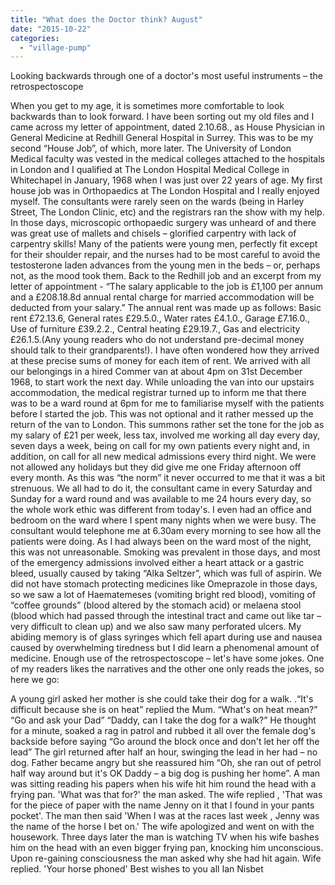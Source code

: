 ```yaml
---
title: "What does the Doctor think? August"
date: "2015-10-22"
categories: 
  - "village-pump"
---
```


Looking backwards through one of a doctor's most useful instruments – the retrospectoscope

When you get to my age, it is sometimes more comfortable to look backwards than to look forward. I have been sorting out my old files and I came across my letter of appointment, dated 2.10.68., as House Physician in General Medicine at Redhill General Hospital in Surrey. This was to be my second “House Job”, of which, more later. The University of London Medical faculty was vested in the medical colleges attached to the hospitals in London and I qualified at The London Hospital Medical College in Whitechapel in January, 1968 when I was just over 22 years of age. My first house job was in Orthopaedics at The London Hospital and I really enjoyed myself. The consultants were rarely seen on the wards (being in Harley Street, The London Clinic, etc) and the registrars ran the show with my help. In those days, microscopic orthopaedic surgery was unheard of and there was great use of mallets and chisels – glorified carpentry with lack of carpentry skills! Many of the patients were young men, perfectly fit except for their shoulder repair, and the nurses had to be most careful to avoid the testosterone laden advances from the young men in the beds – or, perhaps not, as the mood took them. Back to the Redhill job and an excerpt from my letter of appointment - “The salary applicable to the job is £1,100 per annum and a £208.18.8d annual rental charge for married accommodation will be deducted from your salary.” The annual rent was made up as follows: Basic rent £72.13.6, General rates £29.5.0., Water rates £4.1.0., Garage £7.16.0., Use of furniture £39.2.2., Central heating £29.19.7., Gas and electricity £26.1.5.(Any young readers who do not understand pre-decimal money should talk to their grandparents!). I have often wondered how they arrived at these precise sums of money for each item of rent. We arrived with all our belongings in a hired Commer van at about 4pm on 31st December 1968, to start work the next day. While unloading the van into our upstairs accommodation, the medical registrar turned up to inform me that there was to be a ward round at 6pm for me to familiarise myself with the patients before I started the job. This was not optional and it rather messed up the return of the van to London. This summons rather set the tone for the job as my salary of £21 per week, less tax, involved me working all day every day, seven days a week, being on call for my own patients every night and, in addition, on call for all new medical admissions every third night. We were not allowed any holidays but they did give me one Friday afternoon off every month. As this was “the norm” it never occurred to me that it was a bit strenuous. We all had to do it, the consultant came in every Saturday and Sunday for a ward round and was available to me 24 hours every day, so the whole work ethic was different from today's. I even had an office and bedroom on the ward where I spent many nights when we were busy. The consultant would telephone me at 6.30am every morning to see how all the patients were doing. As I had always been on the ward most of the night, this was not unreasonable. Smoking was prevalent in those days, and most of the emergency admissions involved either a heart attack or a gastric bleed, usually caused by taking “Alka Seltzer”, which was full of aspirin. We did not have stomach protecting medicines like Omeprazole in those days, so we saw a lot of Haematemeses (vomiting bright red blood), vomiting of “coffee grounds” (blood altered by the stomach acid) or melaena stool (blood which had passed through the intestinal tract and came out like tar – very difficult to clean up) and we also saw many perforated ulcers. My abiding memory is of glass syringes which fell apart during use and nausea caused by overwhelming tiredness but I did learn a phenomenal amount of medicine. Enough use of the retrospectoscope – let's have some jokes. One of my readers likes the narratives and the other one only reads the jokes, so here we go:

A young girl asked her mother is she could take their dog for a walk. .“It's difficult because she is on heat” replied the Mum. “What's on heat mean?” “Go and ask your Dad” “Daddy, can I take the dog for a walk?” He thought for a minute, soaked a rag in patrol and rubbed it all over the female dog's backside before saying “Go around the block once and don't let her off the lead” The girl returned after half an hour, swinging the lead in her had – no dog. Father became angry but she reassured him “Oh, she ran out of petrol half way around but it's OK Daddy – a big dog is pushing her home”. A man was sitting reading his papers when his wife hit him round the head with a frying pan. 'What was that for?' the man asked. The wife replied , 'That was for the piece of paper with the name Jenny on it that I found in your pants pocket'. The man then said 'When I was at the races last week , Jenny was the name of the horse I bet on.' The wife apologized and went on with the housework. Three days later the man is watching TV when his wife bashes him on the head with an even bigger frying pan, knocking him unconscious. Upon re-gaining consciousness the man asked why she had hit again. Wife replied. 'Your horse phoned' Best wishes to you all Ian Nisbet
